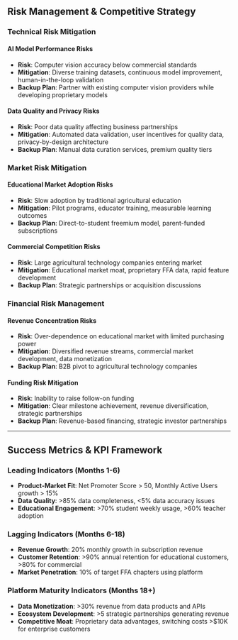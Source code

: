## Risk Management & Competitive Strategy

### Technical Risk Mitigation

#### **AI Model Performance Risks**
- **Risk**: Computer vision accuracy below commercial standards
- **Mitigation**: Diverse training datasets, continuous model improvement, human-in-the-loop validation
- **Backup Plan**: Partner with existing computer vision providers while developing proprietary models

#### **Data Quality and Privacy Risks**
- **Risk**: Poor data quality affecting business partnerships
- **Mitigation**: Automated data validation, user incentives for quality data, privacy-by-design architecture
- **Backup Plan**: Manual data curation services, premium quality tiers

### Market Risk Mitigation

#### **Educational Market Adoption Risks**
- **Risk**: Slow adoption by traditional agricultural education
- **Mitigation**: Pilot programs, educator training, measurable learning outcomes
- **Backup Plan**: Direct-to-student freemium model, parent-funded subscriptions

#### **Commercial Competition Risks**
- **Risk**: Large agricultural technology companies entering market
- **Mitigation**: Educational market moat, proprietary FFA data, rapid feature development
- **Backup Plan**: Strategic partnerships or acquisition discussions

### Financial Risk Management

#### **Revenue Concentration Risks**
- **Risk**: Over-dependence on educational market with limited purchasing power
- **Mitigation**: Diversified revenue streams, commercial market development, data monetization
- **Backup Plan**: B2B pivot to agricultural technology companies

#### **Funding Risk Mitigation**
- **Risk**: Inability to raise follow-on funding
- **Mitigation**: Clear milestone achievement, revenue diversification, strategic partnerships
- **Backup Plan**: Revenue-based financing, strategic investor partnerships

---

## Success Metrics & KPI Framework

### Leading Indicators (Months 1-6)
- **Product-Market Fit**: Net Promoter Score > 50, Monthly Active Users growth > 15%
- **Data Quality**: >85% data completeness, <5% data accuracy issues
- **Educational Engagement**: >70% student weekly usage, >60% teacher adoption

### Lagging Indicators (Months 6-18)
- **Revenue Growth**: 20% monthly growth in subscription revenue
- **Customer Retention**: >90% annual retention for educational customers, >80% for commercial
- **Market Penetration**: 10% of target FFA chapters using platform

### Platform Maturity Indicators (Months 18+)
- **Data Monetization**: >30% revenue from data products and APIs
- **Ecosystem Development**: >5 strategic partnerships generating revenue
- **Competitive Moat**: Proprietary data advantages, switching costs >$10K for enterprise customers

